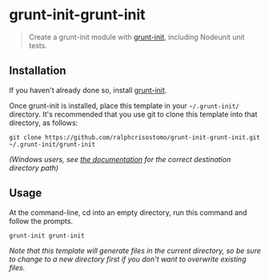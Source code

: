 # grunt-init-grunt-init

> Create a grunt-init module with [grunt-init][], including Nodeunit unit tests.

[grunt-init]: http://gruntjs.com/project-scaffolding

## Installation
If you haven't already done so, install [grunt-init][].

Once grunt-init is installed, place this template in your `~/.grunt-init/`
directory. It's recommended that you use git to clone this template into that
directory, as follows:

```
git clone https://github.com/ralphcrisostomo/grunt-init-grunt-init.git ~/.grunt-init/grunt-init
```

_(Windows users, see [the documentation][grunt-init] for the correct
destination directory path)_

## Usage

At the command-line, cd into an empty directory, run this command and follow
the prompts.

```
grunt-init grunt-init
```

_Note that this template will generate files in the current directory, so be
sure to change to a new directory first if you don't want to overwrite existing
files._
